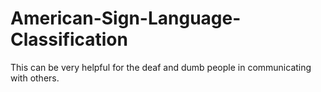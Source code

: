 # American-Sign-Language-Classification
This can be very helpful for the deaf and dumb people in communicating with others.

